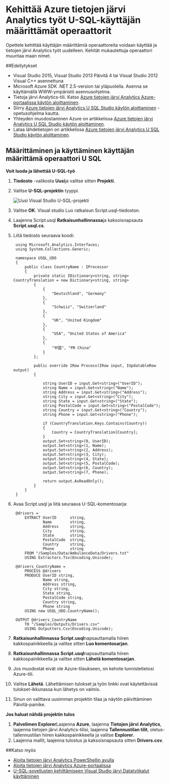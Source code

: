 <properties 
   pageTitle="Kehittää U-SQL-käyttäjän määrittämät operaattorit Azure tietojen järvi Analytics töiden | Azure" 
   description="Opettele kehittää käyttäjän määrittämiä operaattoreita voidaan käyttää ja tietojen järvi Analytics työt uudelleen. " 
   services="data-lake-analytics" 
   documentationCenter="" 
   authors="edmacauley" 
   manager="jhubbard" 
   editor="cgronlun"/>
 
<tags
   ms.service="data-lake-analytics"
   ms.devlang="na"
   ms.topic="article"
   ms.tgt_pltfrm="na"
   ms.workload="big-data" 
   ms.date="05/16/2016"
   ms.author="edmaca"/>


# <a name="develop-u-sql-user-defined-operators-for-azure-data-lake-analytics-jobs"></a>Kehittää Azure tietojen järvi Analytics työt U-SQL-käyttäjän määrittämät operaattorit

Opettele kehittää käyttäjän määrittämiä operaattoreita voidaan käyttää ja tietojen järvi Analytics työt uudelleen. Kehität mukautettuja operaattori muuntaa maan nimet.

##<a name="prerequisites"></a>Edellytykset

- Visual Studio 2015, Visual Studio 2013 Päivitä 4 tai Visual Studio 2012 Visual C++ asennettuna 
- Microsoft Azure SDK .NET 2.5-version tai yläpuolella.  Asenna se käyttämällä WWW-ympäristö asennusohjelma.
- Tietoja järvi Analytics-tili.  Katso [Azure tietojen järvi Analytics Azure-portaalissa käytön aloittaminen](data-lake-analytics-get-started-portal.md).
- Siirry [Azure tietojen järvi Analytics U SQL Studio käytön aloittaminen](data-lake-analytics-u-sql-get-started.md) -opetusohjelma kautta.
- Yhteyden muodostaminen Azure on artikkelissa [Azure tietojen järvi Analytics U SQL Studio käytön aloittaminen](data-lake-analytics-u-sql-get-started.md#connect-to-azure). 
- Lataa lähdetietojen on artikkelissa [Azure tietojen järvi Analytics U SQL Studio käytön aloittaminen](data-lake-analytics-u-sql-get-started.md#upload-source-data-files). 

## <a name="define-and-use-user-defined-operator-in-u-sql"></a>Määrittäminen ja käyttäminen käyttäjän määrittämä operaattori U SQL

**Voit luoda ja lähettää U-SQL-työ** 

1. **Tiedosto** -valikosta **Uusi**ja valitse sitten **Projekti**.
2. Valitse **U-SQL-projektin** tyyppi.

    ![Uusi Visual Studio U-SQL-projekti](./media/data-lake-analytics-data-lake-tools-get-started/data-lake-analytics-data-lake-tools-new-project.png)

3. Valitse **OK**. Visual studio Luo ratkaisun Script.usql-tiedoston.
4. Laajenna Script.usql **Ratkaisunhallinnassa**ja kaksoisnapsauta **Script.usql.cs**.
5. Liitä tiedosto seuraava koodi:

        using Microsoft.Analytics.Interfaces;
        using System.Collections.Generic;
        
        namespace USQL_UDO
        {
            public class CountryName : IProcessor
            {
                private static IDictionary<string, string> CountryTranslation = new Dictionary<string, string>
                {
                    {
                        "Deutschland", "Germany"
                    },
                    {
                        "Schwiiz", "Switzerland"
                    },
                    {
                        "UK", "United Kingdom"
                    },
                    {
                        "USA", "United States of America"
                    },
                    {
                        "中国", "PR China"
                    }
                };
        
                public override IRow Process(IRow input, IUpdatableRow output)
                {
        
                    string UserID = input.Get<string>("UserID");
                    string Name = input.Get<string>("Name");
                    string Address = input.Get<string>("Address");
                    string City = input.Get<string>("City");
                    string State = input.Get<string>("State");
                    string PostalCode = input.Get<string>("PostalCode");
                    string Country = input.Get<string>("Country");
                    string Phone = input.Get<string>("Phone");
        
                    if (CountryTranslation.Keys.Contains(Country))
                    {
                        Country = CountryTranslation[Country];
                    }
                    output.Set<string>(0, UserID);
                    output.Set<string>(1, Name);
                    output.Set<string>(2, Address);
                    output.Set<string>(3, City);
                    output.Set<string>(4, State);
                    output.Set<string>(5, PostalCode);
                    output.Set<string>(6, Country);
                    output.Set<string>(7, Phone);
        
                    return output.AsReadOnly();
                }
            }
        }

5. Avaa Script.usql ja liitä seuraava U-SQL-komentosarja:

        @drivers =
            EXTRACT UserID      string,
                    Name        string,
                    Address     string,
                    City        string,
                    State       string,
                    PostalCode  string,
                    Country     string,
                    Phone       string
            FROM "/Samples/Data/AmbulanceData/Drivers.txt"
            USING Extractors.Tsv(Encoding.Unicode);
        
        @drivers_CountryName =
            PROCESS @drivers
            PRODUCE UserID string,
                    Name string,
                    Address string,
                    City string,
                    State string,
                    PostalCode string,
                    Country string,
                    Phone string
            USING new USQL_UDO.CountryName();    
        
        OUTPUT @drivers_CountryName
            TO "/Samples/Outputs/Drivers.csv"
            USING Outputters.Csv(Encoding.Unicode);

6. **Ratkaisunhallinnassa** **Script.usql**napsauttamalla hiiren kakkospainikkeella ja valitse sitten **Luo komentosarjan**.
6. **Ratkaisunhallinnassa** **Script.usql**napsauttamalla hiiren kakkospainikkeella ja valitse sitten **Lähetä komentosarjan**.
7. Jos muodostat eivät ole Azure-tilaukseen, on kehote tunnistetietosi Azure-tili.
7. Valitse **Lähetä**. Lähettämisen tulokset ja työn linkki ovat käytettävissä tulokset-ikkunassa kun lähetys on valmis.
8. Sinun on valittava uusimman projektin tilaa ja näytön päivittäminen Päivitä-painike.

**Jos haluat nähdä projektin tulos**

1. **Palvelimen Explorer**Laajenna **Azure**, laajenna **Tietojen järvi Analytics**, laajenna tietojen järvi Analytics-tilisi, laajenna **Tallennustilan tilit**, oletus-tallennustilan hiiren kakkospainikkeella ja valitse **Explorer**. 
2. Laajenna mallit, laajenna tulostus ja kaksoisnapsauta sitten **Drivers.csv**.


##<a name="see-also"></a>Katso myös

- [Aloita tietojen järvi Analytics PowerShellin avulla](data-lake-analytics-get-started-powershell.md)
- [Aloita tietojen järvi Analytics Azure-portaalissa](data-lake-analytics-get-started-portal.md)
- [U-SQL-sovellusten kehittämiseen Visual Studio järvi Datatyökalut käyttäminen](data-lake-analytics-data-lake-tools-get-started.md)
